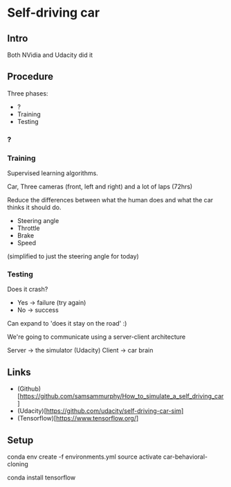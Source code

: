 # Self-driving car

## Intro

Both NVidia and Udacity did it

## Procedure

Three phases:

* ?
* Training
* Testing

### ?

### Training

Supervised learning algorithms.

Car, Three cameras (front, left and right) and a lot of laps (72hrs)

Reduce the differences between what the human does and what the car thinks it
should do.

* Steering angle
* Throttle
* Brake
* Speed

(simplified to just the steering angle for today)

### Testing

Does it crash?

* Yes -> failure (try again)
* No -> success

Can expand to 'does it stay on the road' :)

We're going to communicate using a server-client architecture

Server -> the simulator (Udacity)
Client -> car brain

## Links

* (Github)[https://github.com/samsammurphy/How_to_simulate_a_self_driving_car]
* (Udacity)[https://github.com/udacity/self-driving-car-sim]
* (Tensorflow)[https://www.tensorflow.org/]

## Setup

  conda env create -f environments.yml
  source activate car-behavioral-cloning

  conda install tensorflow

